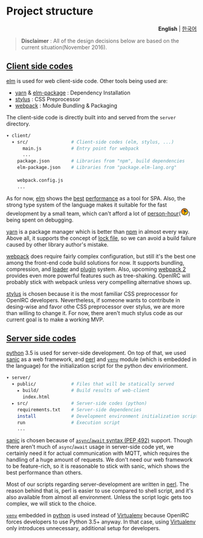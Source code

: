 Project structure
========
<p align=right>
  <strong>English</strong> |
  <a href=project-structure.kr.md>한국어</a>
</p>

> **Disclaimer** : All of the design decisions below are based on the current situation(November 2016).

[Client side codes](../client/)
--------
[elm] is used for web client-side code. Other tools being used are:

- [yarn] & [elm-package] : Dependency Installation
- [stylus] : CSS Preprocessor
- [webpack] : Module Bundling & Packaging

The client-side code is directly built into and served from the `server` directory.

```bash
▾ client/
  ▾ src/                # Client-side codes (elm, stylus, ...)
      main.js           # Entry point for webpack
      ...
    package.json        # Libraries from "npm", build dependencies
    elm-package.json    # Libraries from "package.elm-lang.org"

    webpack.config.js
    ...
```

As for now, [elm] shows the [best][blazing-fast-1] [performance][blazing-fast-2] as a tool for SPA. Also, the strong
type system of the language makes it suitable for the fast development by a small team, which can't afford a lot of
[person-hour]\(!["production" icon from Civilization V](img/production.png)) being spent on debugging.

[yarn] is a package manager which is better than [npm] in almost every way. Above all, it supports the concept of
[lock file], so we can avoid a build failure caused by other library author's mistake.

[webpack] does require fairly complex configuration, but still it's the best one among the front-end code build
solutions for now. It supports bundling, compression, and [loader] and [plugin] system. Also, upcoming [webpack 2]
provides even more powerful features such as tree-shaking. OpenIRC will probably stick with webpack unless very
compelling alternative shows up.

[stylus] is chosen because it is the most familiar CSS preprocessor for OpenIRC developers. Nevertheless, if someone
wants to contribute in desing-wise and favor othe CSS preprocessor over stylus, we are more than willing to change it.
For now, there aren't much stylus code as our current goal is to make a working MVP.

[elm]: http://elm-lang.org/
[person-hour]: https://en.wikipedia.org/wiki/Person-hour
[yarn]: https://yarnpkg.com/
[elm-package]: https://github.com/elm-lang/elm-package
[webpack]: https://webpack.github.io/
[stylus]: http://stylus-lang.com/
[blazing-fast-1]: http://elm-lang.org/blog/blazing-fast-html
[blazing-fast-2]: http://elm-lang.org/blog/blazing-fast-html-round-two
[npm]: https://github.com/npm/npm
[lock file]: https://yarnpkg.com/en/docs/yarn-lock
[webpack 2]: https://webpack.js.org/
[loader]: https://webpack.github.io/docs/using-loaders.html
[plugin]: https://webpack.github.io/docs/plugins.html

[Server side codes](../server/)
--------
[python] 3.5 is used for server-side development. On top of that, we used [sanic] as a web framework, and [perl] and
[`venv`] module (which is embedded in the language) for the initialization script for the python dev envirionment.

```bash
▾ server/
  ▾ public/             # Files that will be statically served
    ▸ build/            # Build results of web-client
      index.html
  ▸ src/                # Server-side codes (python)
    requirements.txt    # Server-side dependencies
    install             # Development environment initialization script
    run                 # Execution script
    ...
```

[sanic] is chosen because of [`async`/`await` syntax (PEP 492)][pep492] support. Though there aren't much of
`async`/`await` usage in server-side code yet, we certainly need it for actual communication with MQTT, which requires
the handling of a huge amount of requests. We don't need our web framework to be feature-rich, so it is reasonable to
stick with sanic, which shows the best performance than others.

Most of our scripts regarding server-development are written in [perl]. The reason behind that is, perl is easier to use
compared to shell script, and it's also available from almost all environment. Unless the script logic gets too complex,
we will stick to the choice.

[`venv`] embedded in [python] is used instead of [Virtualenv] because OpenIRC forces developers to use Python 3.5+
anyway. In that case, using [Virtualenv] only introduces unnecessary, additional setup for developers.

[python]: https://www.python.org/
[sanic]: https://github.com/channelcat/sanic
[perl]: https://www.perl.org/
[`venv`]: https://docs.python.org/3/library/venv.html
[pep492]: https://www.python.org/dev/peps/pep-0492/
[Virtualenv]: https://virtualenv.pypa.io/en/stable/

